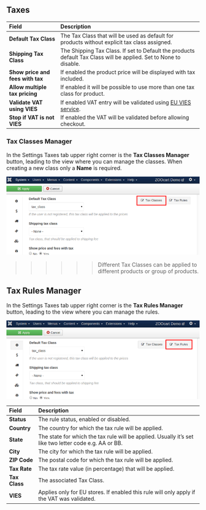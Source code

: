 ## Taxes

| Field       | Description |
| :---------- | :---------- |
| **Default Tax Class** | The Tax Class that will be used as default for products without explicit tax class assigned. |
| **Shipping Tax Class** | The Shipping Tax Class. If set to Default the products default Tax Class will be applied. Set to None to disable. |
| **Show price and fees with tax** |  If enabled the product price will be displayed with tax included. |
| **Allow multiple tax pricing** | If enabled it will be possible to use more than one tax class for product. |
| **Validate VAT using VIES** | If enabled VAT entry will be validated using [EU VIES service](http://ec.europa.eu/taxation_customs/vies/faq.html). |
| **Stop if VAT is not VIES** | If enabled the VAT will be validated before allowing checkout. |

### Tax Classes Manager

In the Settings Taxes tab upper right corner is the **Tax Classes Manager** button, leading to the view where you can manage the classes. When creating a new class only a **Name** is required.

![Taxes Classes Manager](taxes.png?resize=600)

>>>>>> Different Tax Classes can be applied to different products or group of products.

## Tax Rules Manager

In the Settings Taxes tab upper right corner is the **Tax Rules Manager** button, leading to the view where you can manage the rules.

![Tax Rules Manager](taxes-rules.png?resize=600)

| Field       | Description |
| :---------- | :---------- |
| **Status** | The rule status, enabled or disabled. |
| **Country** | The country for which the tax rule will be applied. |
| **State** | The state for which the tax rule will be applied. Usually it’s set like two letter code e.g. AA or BB. |
| **City** | The city for which the tax rule will be applied. |
| **ZIP Code** | The postal code for which the tax rule will be applied. |
| **Tax Rate** | The tax rate value (in percentage) that will be applied. |
| **Tax Class** | The associated Tax Class. |
| **VIES** | Applies only for EU stores. If enabled this rule will only apply if the VAT was validated. |
